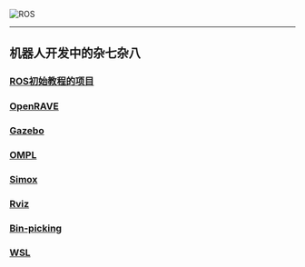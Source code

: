 ![ROS](http://www.ros.org/wp-content/uploads/2013/10/rosorg-logo1.png "ROS") 
<!-- <link href="http://cdn.bootcss.com/highlight.js/8.0/styles/monokai_sublime.min.css" rel="stylesheet">  
<script src="http://cdn.bootcss.com/highlight.js/8.0/highlight.min.js"></script>
<script >hljs.initHighlightingOnLoad();</script> -->
----
机器人开发中的杂七杂八
----
### [ROS初始教程的项目](./note/ros_start.md)

### [OpenRAVE](./note/OpenRAVE_note.md) 

### [Gazebo](./note/gazebo7/README.md)

### [OMPL](./note/OMPL_note.md)

### [Simox](./note/simox.md)

### [Rviz](./note/rviz.md)

### [Bin-picking](https://blog.csdn.net/gotouchtech/article/details/82316864)

### [WSL](./note.wsl.md)
